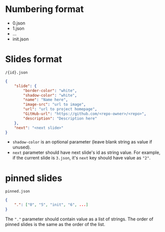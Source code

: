 # Numbering format
 - 0.json
 - 1.json
 - ...
 - init.json

# Slides format
`/{id}.json`
```json
{
    "slide": {
        "border-color": "white",
        "shadow-color": "white",
        "name": "Name here",
        "image-src": "url to image",
        "url": "url to project homepage",
        "GitHub-url": "https://github.com/<repo-owner>/<repo>",
        "description": "Description here"
    },
    "next": "<next slide>"
}
```
 - `shadow-color` is an optional parameter (leave blank string as value if unused).
 - `next` parameter should have next slide's id as string value. For example, if the current slide is `3.json`, it's `next` key should have value as `"2"`.

# pinned slides
`pinned.json`
```json
{
    ".": ["0", "5", "init", "6", ...]
}
```
The `"."` parameter should contain value as a list of strings. The order of pinned slides is the same as the order of the list.
